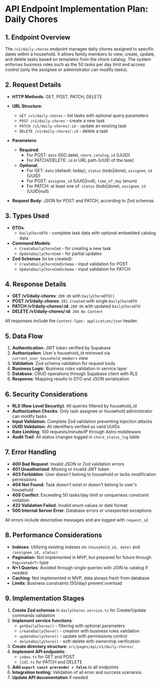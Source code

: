 # API Endpoint Implementation Plan: Daily Chores

## 1. Endpoint Overview
The `/v1/daily-chores` endpoint manages daily chores assigned to specific dates within a household. It allows family members to view, create, update, and delete tasks based on templates from the chore catalog. The system enforces business rules such as the 50 tasks per day limit and access control (only the assignee or administrator can modify tasks).

## 2. Request Details
- **HTTP Methods**: GET, POST, PATCH, DELETE
- **URL Structure**:
  - `GET /v1/daily-chores` - list tasks with optional query parameters
  - `POST /v1/daily-chores` - create a new task
  - `PATCH /v1/daily-chores/:id` - update an existing task
  - `DELETE /v1/daily-chores/:id` - delete a task

- **Parameters**:
  - **Required**:
    - For POST: `date` (ISO date), `chore_catalog_id` (UUID)
    - For PATCH/DELETE: `id` in URL path (UUID of the task)
  - **Optional**:
    - For GET: `date` (default: today), `status` (todo|done), `assignee_id` (UUID)
    - For POST: `assignee_id` (UUID|null), `time_of_day` (enum)
    - For PATCH: at least one of: `status` (todo|done), `assignee_id` (UUID|null)

- **Request Body**: JSON for POST and PATCH, according to Zod schemas

## 3. Types Used
- **DTOs**:
  - `DailyChoreDTO` - complete task data with optional embedded catalog data
- **Command Models**:
  - `CreateDailyChoreCmd` - for creating a new task
  - `UpdateDailyChoreCmd` - for partial updates
- **Zod Schemas** (to be created):
  - `CreateDailyChoreCmdSchema` - input validation for POST
  - `UpdateDailyChoreCmdSchema` - input validation for PATCH

## 4. Response Details
- **GET /v1/daily-chores**: `200 OK` with `DailyChoreDTO[]`
- **POST /v1/daily-chores**: `201 Created` with single `DailyChoreDTO`
- **PATCH /v1/daily-chores/:id**: `200 OK` with updated `DailyChoreDTO`
- **DELETE /v1/daily-chores/:id**: `204 No Content`

All responses include the `Content-Type: application/json` header.

## 5. Data Flow
1. **Authentication**: JWT token verified by Supabase
2. **Authorization**: User's household_id retrieved via `current_user_household_members` view
3. **Validation**: Zod schema validation for request body
4. **Business Logic**: Business rules validation in service layer
5. **Database**: CRUD operations through Supabase client with RLS
6. **Response**: Mapping results to DTO and JSON serialization

## 6. Security Considerations
- **RLS (Row Level Security)**: All queries filtered by household_id
- **Authorization Checks**: Only task assignee or household administrator can modify tasks
- **Input Validation**: Complete Zod validation preventing injection attacks
- **UUID Validation**: All identifiers verified as valid UUIDs
- **Rate Limiting**: 100 requests/minute/IP through Astro middleware
- **Audit Trail**: All status changes logged in `chore_status_log` table

## 7. Error Handling
- **400 Bad Request**: Invalid JSON or Zod validation errors
- **401 Unauthorized**: Missing or invalid JWT token
- **403 Forbidden**: User doesn't belong to household or lacks modification permissions
- **404 Not Found**: Task doesn't exist or doesn't belong to user's household
- **409 Conflict**: Exceeding 50 tasks/day limit or uniqueness constraint violation
- **422 Validation Failed**: Invalid enum values or date format
- **500 Internal Server Error**: Database errors or unexpected exceptions

All errors include descriptive messages and are logged with `request_id`.

## 8. Performance Considerations
- **Indexes**: Utilizing existing indexes on `(household_id, date)` and `(assignee_id, status)`
- **Pagination**: Not implemented in MVP, but prepared for future through `Paginated<T>` type
- **N+1 Queries**: Avoided through single queries with JOIN to catalog if needed
- **Caching**: Not implemented in MVP, data always fresh from database
- **Limits**: Business constraints (50/day) prevent overload

## 9. Implementation Stages
1. **Create Zod schemas** in `dailyChores.service.ts` for Create/Update commands validation
2. **Implement service functions**:
   - `getDailyChores()` - filtering with optional parameters
   - `createDailyChore()` - creation with business rules validation
   - `updateDailyChore()` - update with permissions control
   - `deleteDailyChore()` - soft-delete with ownership verification
3. **Create directory structure**: `src/pages/api/v1/daily-chores/`
4. **Implement API endpoints**:
   - `index.ts` for GET and POST
   - `[id].ts` for PATCH and DELETE
5. **Add `export const prerender = false`** to all endpoints
6. **Integration testing**: Validation of all error and success scenarios
7. **Update API documentation** if needed
